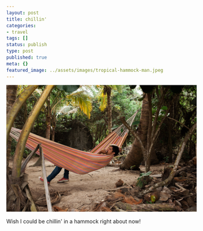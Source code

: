 ```yaml
---
layout: post
title: chillin'
categories:
- travel
tags: []
status: publish
type: post
published: true
meta: {}
featured_image: ../assets/images/tropical-hammock-man.jpeg
---
```

![Alt text](/assets/images/tropical-hammock-man.jpeg)

Wish I could be chillin' in a hammock right about now!
